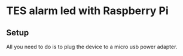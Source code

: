 # TES alarm led with Raspberry Pi

## Setup

All you need to do is to plug the device to a micro usb power adapter.

## 